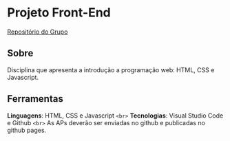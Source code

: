 # Projeto Front-End

[Repositório do Grupo](https://github.com/Projetos-de-Extensao/PFE_24.2_8002_Swap)

## Sobre

Disciplina que apresenta a introdução a programação web: HTML, CSS e Javascript.

## Ferramentas

**Linguagens**: HTML, CSS e Javascript `<br>`
**Tecnologias**: Visual Studio Code e Github `<br>`
As APs deverão ser enviadas no github e publicadas no github pages.
